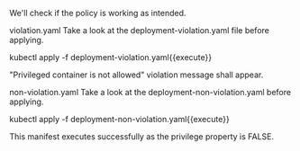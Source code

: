 We'll check if the policy is working as intended.

violation.yaml
Take a look at the deployment-violation.yaml file before applying.

kubectl apply -f deployment-violation.yaml{{execute}}

"Privileged container is not allowed" violation message shall appear.

non-violation.yaml
Take a look at the deployment-non-violation.yaml before applying.

kubectl apply -f deployment-non-violation.yaml{{execute}}

This manifest executes successfully as the privilege property is FALSE.